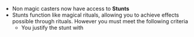 * Non magic casters now have access to **Stunts**
* Stunts function like magical rituals, allowing you to achieve effects possible through rituals. However you must meet the following criteria
	* You justify the stunt with 